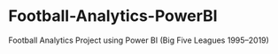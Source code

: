 # Football-Analytics-PowerBI
Football Analytics Project using Power BI (Big Five Leagues 1995–2019)
